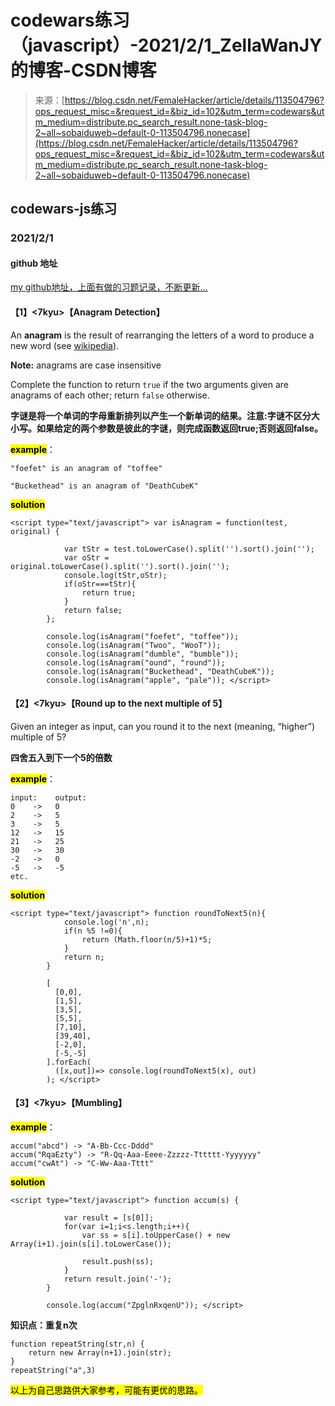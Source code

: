 <!--yml
category: codewars
date: 2022-08-13 11:46:30
-->

# codewars练习（javascript）-2021/2/1_ZellaWanJY的博客-CSDN博客

> 来源：[https://blog.csdn.net/FemaleHacker/article/details/113504796?ops_request_misc=&request_id=&biz_id=102&utm_term=codewars&utm_medium=distribute.pc_search_result.none-task-blog-2~all~sobaiduweb~default-0-113504796.nonecase](https://blog.csdn.net/FemaleHacker/article/details/113504796?ops_request_misc=&request_id=&biz_id=102&utm_term=codewars&utm_medium=distribute.pc_search_result.none-task-blog-2~all~sobaiduweb~default-0-113504796.nonecase)

## codewars-js练习

### 2021/2/1

#### github 地址

[my github地址，上面有做的习题记录，不断更新…](https://github.com/Mszmy/Codewars/)

#### 【1】<7kyu>【Anagram Detection】

An **anagram** is the result of rearranging the letters of a word to produce a new word (see [wikipedia](https://en.wikipedia.org/wiki/Anagram)).

**Note:** anagrams are case insensitive

Complete the function to return `true` if the two arguments given are anagrams of each other; return `false` otherwise.

**字谜是将一个单词的字母重新排列以产生一个新单词的结果。注意:字谜不区分大小写。如果给定的两个参数是彼此的字谜，则完成函数返回true;否则返回false。**

**<mark>example</mark>**：

```
"foefet" is an anagram of "toffee"

"Buckethead" is an anagram of "DeathCubeK" 
```

<mark>**solution**</mark>

```
<script type="text/javascript"> var isAnagram = function(test, original) {

			var tStr = test.toLowerCase().split('').sort().join('');
			var oStr = original.toLowerCase().split('').sort().join('');
			console.log(tStr,oStr);
			if(oStr===tStr){
				return true;
			}
			return false;
		};

		console.log(isAnagram("foefet", "toffee"));
		console.log(isAnagram("Twoo", "WooT"));
		console.log(isAnagram("dumble", "bumble"));
		console.log(isAnagram("ound", "round"));
		console.log(isAnagram("Buckethead", "DeathCubeK"));
		console.log(isAnagram("apple", "pale")); </script> 
```

#### 【2】<7kyu>【Round up to the next multiple of 5】

Given an integer as input, can you round it to the next (meaning, “higher”) multiple of 5?

**四舍五入到下一个5的倍数**

**<mark>example</mark>**：

```
input:    output:
0    ->   0
2    ->   5
3    ->   5
12   ->   15
21   ->   25
30   ->   30
-2   ->   0
-5   ->   -5
etc. 
```

<mark>**solution**</mark>

```
<script type="text/javascript"> function roundToNext5(n){
 			console.log('n',n);
 			if(n %5 !=0){
 				return (Math.floor(n/5)+1)*5;
 			}
 			return n;
 		}

		[
		  [0,0],
		  [1,5],
		  [3,5],
		  [5,5],
		  [7,10],
		  [39,40],
		  [-2,0],
		  [-5,-5]
		].forEach(
		  ([x,out])=> console.log(roundToNext5(x), out)
		); </script> 
```

#### 【3】<7kyu>【Mumbling】

**<mark>example</mark>**：

```
accum("abcd") -> "A-Bb-Ccc-Dddd"
accum("RqaEzty") -> "R-Qq-Aaa-Eeee-Zzzzz-Tttttt-Yyyyyyy"
accum("cwAt") -> "C-Ww-Aaa-Tttt" 
```

<mark>**solution**</mark>

```
<script type="text/javascript"> function accum(s) {

 			var result = [s[0]];
 			for(var i=1;i<s.length;i++){
 				var ss = s[i].toUpperCase() + new Array(i+1).join(s[i].toLowerCase());

 				result.push(ss);
 			}
 			return result.join('-');
 		}

		console.log(accum("ZpglnRxqenU")); </script> 
```

**知识点：重复n次**

```
function repeatString(str,n) {
	return new Array(n+1).join(str);
}
repeatString("a",3) 
```

<mark>以上为自己思路供大家参考，可能有更优的思路。</mark>